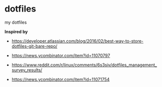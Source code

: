 # dotfiles
my dotfiles

**Inspired by**

- https://developer.atlassian.com/blog/2016/02/best-way-to-store-dotfiles-git-bare-repo/

- https://news.ycombinator.com/item?id=11070797

- https://www.reddit.com/r/linux/comments/6s3siv/dotfiles_management_survey_results/

- https://news.ycombinator.com/item?id=11071754
